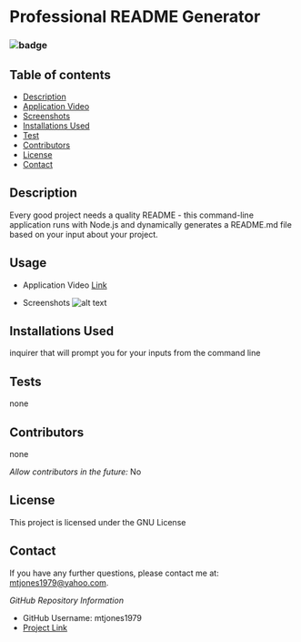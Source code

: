 
  # Professional README Generator

  ### ![badge](https://img.shields.io/badge/License-GNU-blue.svg)
  
  ## Table of contents
  
  * [Description](#Description)
  * [Application Video](#Usage) 
  * [Screenshots](#Screenshots)
  * [Installations Used](#Installation)
  * [Test](#Test)
  * [Contributors](#Contributors)
  * [License](#License)
  * [Contact](#Contact) 
  
  ## Description 
  Every good project needs a quality README - this command-line application runs with Node.js and dynamically generates a README.md file based on your input about your project.

  ## Usage
  * Application Video
  [Link](https://drive.google.com/file/d/13emP-9f6jOVF2fd0tWs5bGEJQUIA4iu0/preview)
  
  * Screenshots
  ![alt text](https://user-images.githubusercontent.com/74076318/108433225-3daeba80-720b-11eb-8299-0e68a02cdbe2.png)

  ## Installations Used
  inquirer that will prompt you for your inputs from the command line

  ## Tests
  none
  
  ## Contributors
  none
  
  *Allow contributors in the future:* 
  No
  
  ## License
  This project is licensed under the GNU License
    
  ## Contact
  If you have any further questions, please contact me at: mtjones1979@yahoo.com.
    
  *GitHub Repository Information*
  * GitHub Username: mtjones1979
  * [Project Link](https://github.com/mtjones1979/Professional-ReadMe-Generator)
  